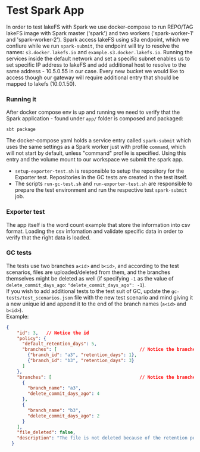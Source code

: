 # Test Spark App

In order to test lakeFS with Spark we use docker-compose to run REPO/TAG lakeFS image with Spark master ('spark') and two workers ('spark-worker-1' and 'spark-worker-2').
Spark access lakeFS using s3a endpoint, which we confiure while we run `spark-submit`, the endpoint will try to resolve the names: `s3.docker.lakefs.io` and `example.s3.docker.lakefs.io`.
Running the services inside the default network and set a specific subnet enables us to set specific IP address to lakeFS and add additional host to resolve to the same address - 10.5.0.55 in our case.
Every new bucket we would like to access though our gateway will require additional entry that should be mapped to lakefs (10.0.1.50).

### Running it

After docker compose env is up and running we need to verify that the Spark application - found under `app/` folder is composed and packaged:

```shell
sbt package
```

The docker-compose yaml holds a service entry called `spark-submit` which uses the same settings as a Spark worker just with profile `command`, which will not start by default, unless "command" profile is specified.
Using this entry and the volume mount to our workspace we submit the spark app.

- `setup-exporter-test.sh` is responsible to setup the repository for the Exporter test. Repositories in the GC tests are created in the test itself.
- The scripts `run-gc-test.sh` and `run-exporter-test.sh` are responsible to prepare the test environment and run the respective test `spark-submit` job.

### Exporter test

The app itself is the word count example that store the information into csv format.  Loading the csv infomation and validate specific data in order to verify that the right data is loaded.

### GC tests

The tests use two branches `a<id>` and `b<id>`, and according to the test scenarios, files are uploaded/deleted from them, and the branches themselves might be deleted as well (if specifying `-1` as the value of `delete_commit_days_ago`: `"delete_commit_days_ago": -1`).  
If you wish to add additional tests to the test suit of GC, update the `gc-tests/test_scenarios.json` file with the new test scenario and mind giving it a new unique id and append it to the end of the branch names (`a<id>` and `b<id>`).  
Example:
```json lines
{
    "id": 3,   // Notice the id
    "policy": {
      "default_retention_days": 5,
      "branches": [                               // Notice the branches names
        {"branch_id": "a3", "retention_days": 1},  
        {"branch_id": "b3", "retention_days": 3}
      ]
    },
    "branches": [                                 // Notice the branches names
      {
        "branch_name": "a3",
        "delete_commit_days_ago": 4
      },
      {
        "branch_name": "b3",
        "delete_commit_days_ago": 2
      }
    ],
    "file_deleted": false,
    "description": "The file is not deleted because of the retention policy of the second branch"
  }
```